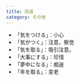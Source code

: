 ```yaml
---
title: 短语
category: その他
---
```


- 「気をつける」：小心
- 「気がつく」：注意，察觉
- 「気を取る」：吸引注意。
- 「大事にする」：珍惜
- 「夢中になる」：痴迷
- 「年を取る」：变老
